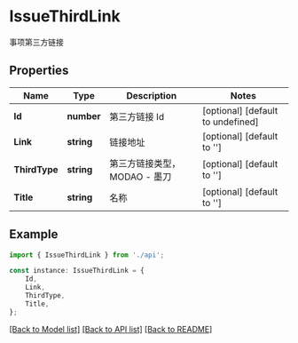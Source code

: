 # IssueThirdLink

事项第三方链接

## Properties

Name | Type | Description | Notes
------------ | ------------- | ------------- | -------------
**Id** | **number** | 第三方链接 Id | [optional] [default to undefined]
**Link** | **string** | 链接地址 | [optional] [default to '']
**ThirdType** | **string** | 第三方链接类型，MODAO - 墨刀 | [optional] [default to '']
**Title** | **string** | 名称 | [optional] [default to '']

## Example

```typescript
import { IssueThirdLink } from './api';

const instance: IssueThirdLink = {
    Id,
    Link,
    ThirdType,
    Title,
};
```

[[Back to Model list]](../README.md#documentation-for-models) [[Back to API list]](../README.md#documentation-for-api-endpoints) [[Back to README]](../README.md)
